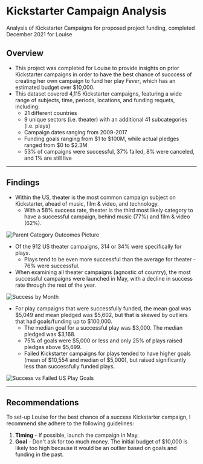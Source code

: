 # Kickstarter Campaign Analysis
Analysis of Kickstarter Campaigns for proposed project funding, completed December 2021 for Louise
## Overview
* This project was completed for Louise to provide insights on prior Kickstarter campaigns in order to have the best chance of succcess of creating her own campaign to fund her play _Fever_, which has an estimated budget over $10,000.
* This dataset covered 4,115 Kickstarter campaigns, featuring a wide range of subjects, time, periods, locations, and funding requets, including:
  * 21 different countries
  * 9 unique sectors (i.e. theater) with an additional 41 subcategories (i.e. plays)
  * Campaign dates ranging from 2009-2017
  * Funding goals ranging from $1 to $100M, while actual pledges ranged from $0 to $2.3M
  * 53% of campaigns were successful, 37% failed, 8% were canceled, and 1% are still live
 ---
 ## Findings
 * Within the US, theater is the most common campaign subject on Kickstarter, ahead of music, film & video, and technology.
   * With a 58% success rate, theater is the third most likely category to have a successful campaign, behind music (77%) and film & video (62%).
   
![Parent Category Outcomes Picture](https://user-images.githubusercontent.com/93058069/145688031-1e698abf-060d-4455-91d1-e2dff0c8e2f1.png)
   
 * Of the 912 US theater campaigns, 314 or 34% were specifically for plays.
   * Plays tend to be even more successful than the average for theater - 76% were successful.
 * When examining all theater campaigns (agnostic of country), the most successful campaigns were launched in May, with a decline in success rate through the rest of the year.
 
![Success by Month](https://user-images.githubusercontent.com/93058069/145688155-bf26d5a2-d944-4d59-9a33-83f7e4311c79.png)
 
 * For play campaigns that were successfully funded, the mean goal was $5,049 and mean pledged was $5,602, but that is skewed by outliers that had goals/funding up to $100,000.
   * The median goal for a successful play was $3,000. The median pledged was $3,168.
   * 75% of goals were $5,000 or less and only 25% of plays raised pledges above $5,699.
   * Failed Kickstarter campaigns for plays tended to have higher goals (mean of $10,554 and median of $5,000), but raised significantly less than successfully funded plays.
   
![Success vs Failed US Play Goals](https://user-images.githubusercontent.com/93058069/145688571-8437de61-3da9-4a1f-a999-45a1a64c770e.png)

---
## Recommendations
To set-up Louise for the best chance of a success Kickstarter campaign, I recommend she adhere to the following guidelines:
  1. **Timing** - If possible, launch the campaign in May.
  2. **Goal** - Don't ask for too much money. The initial budget of $10,000 is likely too high because it would be an outlier based on goals and funding in the past.
